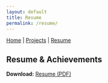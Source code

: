```yaml
---
layout: default
title: Resume
permalink: /resume/
---
```


[Home](/) | [Projects](/projects/) | [Resume](/resume/)

## Resume & Achievements
**Download:** [Resume (PDF)](/Resume.pdf)

